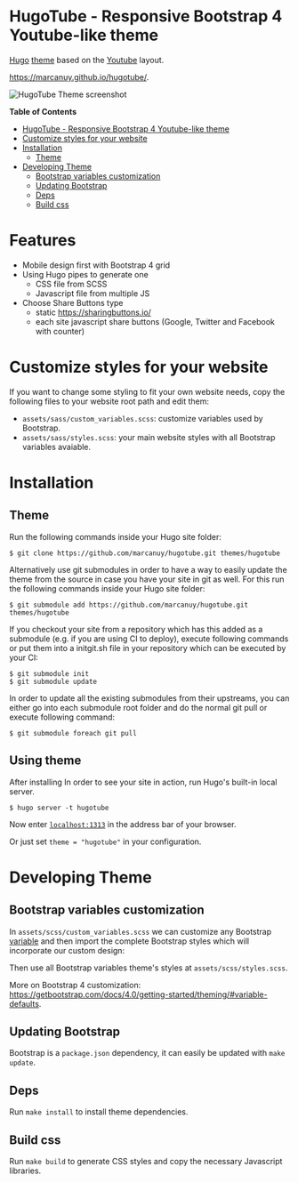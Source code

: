HugoTube - Responsive Bootstrap 4 Youtube-like theme
================================================================

[Hugo](https://gohugo.io) [theme](https://gohugo.io/themes/) based on
the [Youtube](https://youtube.com/) layout.

<https://marcanuy.github.io/hugotube/>.

![HugoTube Theme screenshot](https://raw.githubusercontent.com/marcanuy/hugotube/master/images/screenshot.png)

<!-- markdown-toc start - Don't edit this section. Run M-x markdown-toc-refresh-toc -->
**Table of Contents**

- [HugoTube - Responsive Bootstrap 4 Youtube-like theme](#hugotube---responsive-bootstrap-4-youtube-like-theme)
- [Customize styles for your website](#customize-styles-for-your-website)
- [Installation](#installation)
    - [Theme](#theme)
- [Developing Theme](#developing-theme)
    - [Bootstrap variables customization](#bootstrap-variables-customization)
    - [Updating Bootstrap](#updating-bootstrap)
    - [Deps](#deps)
    - [Build css](#build-css)

<!-- markdown-toc end -->

# Features

- Mobile design first with Bootstrap 4 grid
- Using Hugo pipes to generate one 
  - CSS file from SCSS
  - Javascript file from multiple JS
- Choose Share Buttons type
  - static https://sharingbuttons.io/
  - each site javascript share buttons (Google, Twitter and Facebook
    with counter)

# Customize styles for your website

If you want to change some styling to fit your own website needs, copy
the following files to your website root path and edit them:

- `assets/sass/custom_variables.scss`: customize variables used by Bootstrap.
- `assets/sass/styles.scss`: your main website styles with all
  Bootstrap variables avaiable.

# Installation

## Theme

Run the following commands inside your Hugo site folder:

    $ git clone https://github.com/marcanuy/hugotube.git themes/hugotube

Alternatively use git submodules in order to have a way to easily update the theme from the source in case you have your site in git as well.
For this run the following commands inside your Hugo site folder:

    $ git submodule add https://github.com/marcanuy/hugotube.git themes/hugotube

If you checkout your site from a repository which has this added as a submodule (e.g. if you are using CI to deploy), execute following commands or put them into a initgit.sh file in your repository which can be executed by your CI:

    $ git submodule init
    $ git submodule update

In order to update all the existing submodules from their upstreams, you can either go into each submodule root folder and do the normal git pull or execute following command:

    $ git submodule foreach git pull

## Using theme

After installing In order to see your site in action, run Hugo's built-in local server.

    $ hugo server -t hugotube

Now enter [`localhost:1313`](http://localhost:1313) in the address bar of your browser.

Or just set `theme = "hugotube"` in your configuration.

# Developing Theme

## Bootstrap variables customization

In `assets/scss/custom_variables.scss` we can customize any Bootstrap
[variable](https://github.com/twbs/bootstrap/blob/v4-dev/scss/_variables.scss)
and then import the complete Bootstrap styles which will incorporate
our custom design:

Then use all Bootstrap variables theme's styles at
`assets/scss/styles.scss`.

More on Bootstrap 4 customization: <https://getbootstrap.com/docs/4.0/getting-started/theming/#variable-defaults>.

## Updating Bootstrap

Bootstrap is a `package.json` dependency, it can easily be updated
with `make update`.

## Deps

Run `make install` to install theme dependencies.

## Build css

Run `make build` to generate CSS styles and copy the necessary
Javascript libraries.
